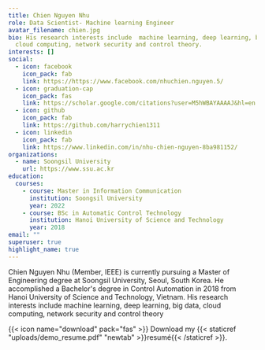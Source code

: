 ```yaml
---
title: Chien Nguyen Nhu
role: Data Scientist- Machine learning Engineer
avatar_filename: chien.jpg
bio: His research interests include  machine learning, deep learning, big data,
  cloud computing, network security and control theory.
interests: []
social:
  - icon: facebook
    icon_pack: fab
    link: https://https://www.facebook.com/nhuchien.nguyen.5/
  - icon: graduation-cap
    icon_pack: fas
    link: https://scholar.google.com/citations?user=M5hWBAYAAAAJ&hl=en
  - icon: github
    icon_pack: fab
    link: https://github.com/harrychien1311
  - icon: linkedin
    icon_pack: fab
    link: https://www.linkedin.com/in/nhu-chien-nguyen-8ba981152/
organizations:
  - name: Soongsil University
    url: https://www.ssu.ac.kr
education:
  courses:
    - course: Master in Information Communication
      institution: Soongsil University
      year: 2022
    - course: BSc in Automatic Control Technology
      institution: Hanoi University of Science and Technology
      year: 2018
email: ""
superuser: true
highlight_name: true
---
```

Chien Nguyen Nhu (Member, IEEE) is currently pursuing a Master of Engineering degree  at Soongsil University, Seoul, South Korea. He accomplished a Bachelor's degree in Control Automation in 2018 from Hanoi University of Science and Technology, Vietnam. His research interests include machine learning, deep learning, big data, cloud computing, network security and control theory

{{< icon name="download" pack="fas" >}} Download my {{< staticref "uploads/demo_resume.pdf" "newtab" >}}resumé{{< /staticref >}}.